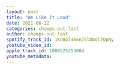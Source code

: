 ```yaml
---
layout: post
title: "We Like It Loud"
date: 2021-06-12
categories: champs-out-last
author: champs-out-last
spotify_track_id: 1Kd8ol46on75lDOol7QpNy
youtube_video_id: 
apple_track_id: 1000525253084
youtube_metadata: 
---
```

